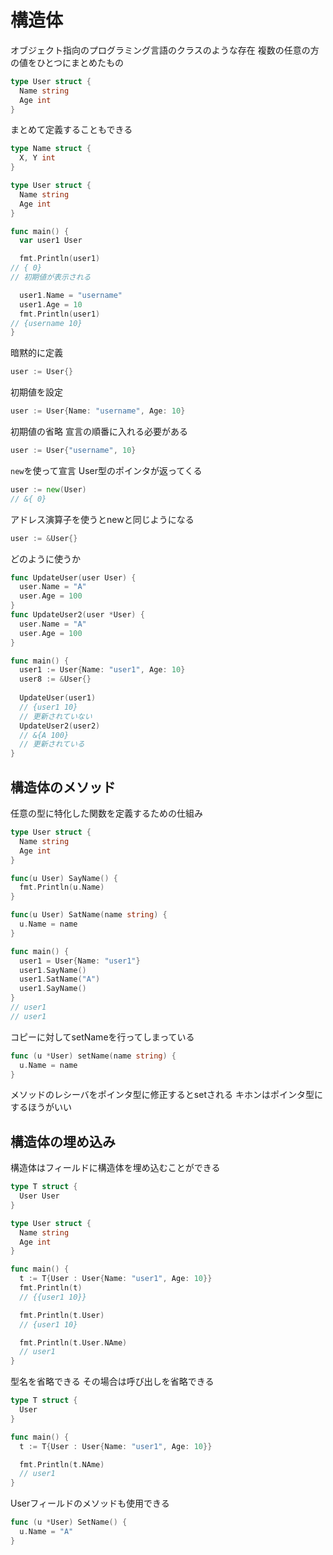 # 構造体
オブジェクト指向のプログラミング言語のクラスのような存在
複数の任意の方の値をひとつにまとめたもの

```go
type User struct {
  Name string
  Age int
}
```

まとめて定義することもできる
```go
type Name struct {
  X, Y int
}
```


```go
type User struct {
  Name string
  Age int
}

func main() {
  var user1 User

  fmt.Println(user1)
// { 0}
// 初期値が表示される

  user1.Name = "username"
  user1.Age = 10
  fmt.Println(user1)
// {username 10}
}
```

暗黙的に定義
```go
user := User{}
```

初期値を設定
```go
user := User{Name: "username", Age: 10}
```

初期値の省略
宣言の順番に入れる必要がある
```go
user := User{"username", 10}
```

`new`を使って宣言
User型のポインタが返ってくる
```go
user := new(User)
// &{ 0}
```

アドレス演算子を使うとnewと同じようになる
```go
user := &User{}
```

どのように使うか

```go
func UpdateUser(user User) {
  user.Name = "A"
  user.Age = 100
}
func UpdateUser2(user *User) {
  user.Name = "A"
  user.Age = 100
}

func main() {
  user1 := User{Name: "user1", Age: 10}
  user8 := &User{}
  
  UpdateUser(user1)
  // {user1 10}
  // 更新されていない
  UpdateUser2(user2)
  // &{A 100}
  // 更新されている
}
```

## 構造体のメソッド
任意の型に特化した関数を定義するための仕組み

```go
type User struct {
  Name string
  Age int
}

func(u User) SayName() {
  fmt.Println(u.Name)
}

func(u User) SatName(name string) {
  u.Name = name
}

func main() {
  user1 = User{Name: "user1"}
  user1.SayName()
  user1.SatName("A")
  user1.SayName()
}
// user1
// user1
```

コピーに対してsetNameを行ってしまっている

```go
func (u *User) setName(name string) {
  u.Name = name
}
```

メソッドのレシーバをポインタ型に修正するとsetされる
キホンはポインタ型にするほうがいい

## 構造体の埋め込み
構造体はフィールドに構造体を埋め込むことができる


```go
type T struct {
  User User
}

type User struct {
  Name string
  Age int
}

func main() {
  t := T{User : User{Name: "user1", Age: 10}}
  fmt.Println(t)
  // {{user1 10}}

  fmt.Println(t.User)
  // {user1 10}

  fmt.Println(t.User.NAme)
  // user1
}
```

型名を省略できる
その場合は呼び出しを省略できる

```go
type T struct {
  User
}

func main() {
  t := T{User : User{Name: "user1", Age: 10}}

  fmt.Println(t.NAme)
  // user1
}
```

Userフィールドのメソッドも使用できる
```go
func (u *User) SetName() {
  u.Name = "A"
}
```













